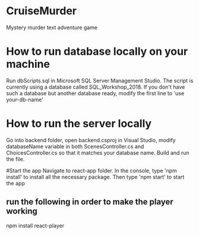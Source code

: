 # CruiseMurder
Mystery murder text adventure game

# How to run database locally on your machine
Run dbScripts.sql in Microsoft SQL Server Management Studio. The script is currently using a database called
SQL_Workshop_2018. If you don't have such a database but another database ready, modify the first line to 'use your-db-name'

# How to run the server locally
Go into backend folder, open backend.csproj in Visual Studio, modify databaseName variable in both ScenesController.cs and ChoicesController.cs so that it matches your database name. Build and run the file.

#Start the app
Navigate to react-app folder. In the console, type 'npm install' to install all the necessary package. Then type 'npm start' to start the app


## run the following in order to make the player working
npm install react-player